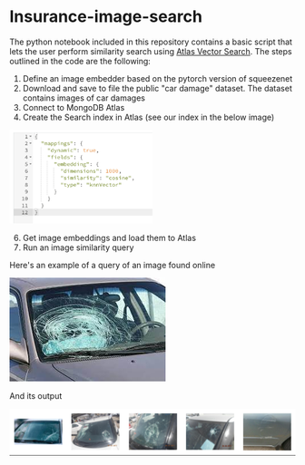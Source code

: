 # Insurance-image-search

The python notebook included in this repository contains a basic script that lets the user perform similarity search using [Atlas Vector Search](https://www.mongodb.com/products/platform/atlas-vector-search).
The steps outlined in the code are the following:

1. Define an image embedder based on the pytorch version of squeezenet
2. Download and save to file the public "car damage" dataset. The dataset contains images of car damages
3. Connect to MongoDB Atlas
4. Create the Search index in Atlas (see our index in the below image)

<img src="Index.png" width="50%" height="50%">

6. Get image embeddings and load them to Atlas
7. Run an image similarity query

Here's an example of a query of an image found online

![](test.jpg)

And its output

![](top_5.png)

